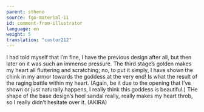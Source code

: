 ```yaml
---
parent: stheno
source: fgo-material-ii
id: comment-from-illustrator
language: en
weight: 5
translation: "castor212"
---
```


I had told myself that I’m fine, I have the previous design after all, but then later on it was such an immense pressure. The third stage’s golden makes my heart all fluttering and scratching; no, to put it simply, I have shown the chink in my armor towards the goddess at the very end! Is what the result of the raging battle within my heart. (Again, be it due to the opening that I’ve shown or just naturally happens, I really think this goddess is beautiful.) THe shape of the base design’s heel sandal really, really makes my heart throb, so I really didn’t hesitate over it. (AKIRA)
